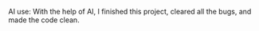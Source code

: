 AI use: With the help of AI, I finished this project, cleared all the bugs, and made the code clean. 
